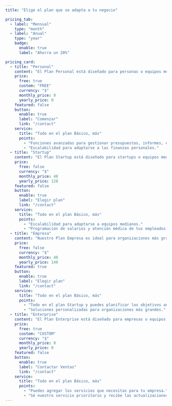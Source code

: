 ```yaml
---
title: "Elige el plan que se adapta a tu negocio"

pricing_tab:
  - label: "Mensual"
    type: "month"
  - label: "Anual"
    type: "year"
    badge:
      enable: true
      label: "Ahorra un 20%"

pricing_card:
  - title: "Personal"
    content: "El Plan Personal está diseñado para personas o equipos medianos que necesitan funciones avanzadas y escalabilidad."
    price:
      free: true
      custom: "FREE"
      currency: "$"
      monthly_price: 0
      yearly_price: 0
    featured: false
    button:
      enable: true
      label: "Comenzar"
      link: "/contact"
    service:
      title: "Todo en el plan Básico, más"
      points:
        - "Funciones avanzadas para gestionar presupuestos, informes, etc."
        - "Escalabilidad para adaptarse a las finanzas personales."
  - title: "Startup"
    content: "El Plan Startup está diseñado para startups o equipos medianos que necesitan funciones avanzadas y escalabilidad."
    price:
      free: false
      currency: "$"
      monthly_price: 48
      yearly_price: 128
    featured: false
    button:
      enable: true
      label: "Elegir plan"
      link: "/contact"
    service:
      title: "Todo en el plan Básico, más"
      points:
        - "Escalabilidad para adaptarse a equipos medianos."
        - "Programación de salarios y atención médica de tus empleados."
  - title: "Empresa"
    content: "Nuestro Plan Empresa es ideal para organizaciones más grandes que buscan soluciones integrales para sus equipos."
    price:
      free: false
      currency: "$"
      monthly_price: 40
      yearly_price: 140
    featured: true
    button:
      enable: true
      label: "Elegir plan"
      link: "/contact"
    service:
      title: "Todo en el plan Básico, más"
      points:
        - "Todo en el plan Startup y puedes planificar los objetivos anuales de la empresa."
        - "Soluciones personalizadas para organizaciones más grandes."
  - title: "Enterprise"
    content: "El Plan Enterprise está diseñado para empresas o equipos medianos que necesitan funciones avanzadas."
    price:
      free: true
      custom: "CUSTOM"
      currency: "$"
      monthly_price: 0
      yearly_price: 0
    featured: false
    button:
      enable: true
      label: "Contactar Ventas"
      link: "/contact"
    service:
      title: "Todo en el plan Básico, más"
      points:
        - "Puedes agregar los servicios que necesitas para tu empresa."
        - "Sé nuestro servicio prioritario y recibe las actualizaciones primero."
---
```

